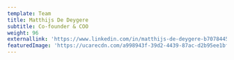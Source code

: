 ```yaml
---
template: Team
title: Matthijs De Deygere
subtitle: Co-founder & COO
weight: 96
externallink: 'https://www.linkedin.com/in/matthijs-de-deygere-b7078445/'
featuredImage: 'https://ucarecdn.com/a998943f-39d2-4439-87ac-d2b95ee1bf4e/'
---
```


